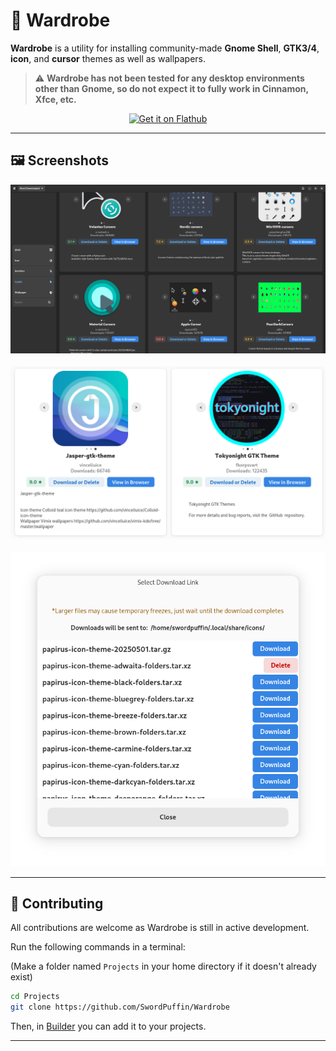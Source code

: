 # 🎨 Wardrobe

**Wardrobe** is a utility for installing community-made **Gnome Shell**, **GTK3/4**, **icon**, and **cursor** themes as well as wallpapers.

> ⚠️ **Wardrobe has not been tested for any desktop environments other than Gnome, so do not expect it to fully work in Cinnamon, Xfce, etc.**

<p align="center">
  <a href="https://flathub.org/apps/io.github.swordpuffin.wardrobe">
    <img width="200" alt="Get it on Flathub" src="https://flathub.org/api/badge?svg&locale=en"/>
  </a>
</p>

---

## 🖼️ Screenshots

<p align="center">
  <img src="https://github.com/SwordPuffin/Wardrobe/blob/main/data/screenshots/Screenshot1.png" width="600"/>
  <br><br>
  <img src="https://github.com/SwordPuffin/Wardrobe/blob/main/data/screenshots/Screenshot2.png" width="600"/>
  <br><br>
  <img src="https://github.com/SwordPuffin/Wardrobe/blob/main/data/screenshots/Screenshot3.png" width="600"/>
</p>

---

## 🤝 Contributing

All contributions are welcome as Wardrobe is still in active development.

Run the following commands in a terminal:

(Make a folder named `Projects` in your home directory if it doesn't already exist)

```bash
cd Projects
git clone https://github.com/SwordPuffin/Wardrobe
```

Then, in [Builder](https://apps.gnome.org/Builder/) you can add it to your projects.

---
